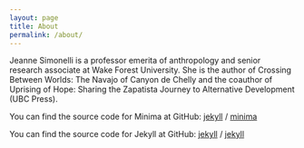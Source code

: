 ```yaml
---
layout: page
title: About
permalink: /about/
---
```



Jeanne Simonelli is a professor emerita of anthropology and senior research associate at Wake Forest University. She is the author of Crossing Between Worlds: The Navajo of Canyon de Chelly and the coauthor of Uprising of Hope: Sharing the Zapatista Journey to Alternative Development (UBC Press).

You can find the source code for Minima at GitHub:
[jekyll][jekyll-organization] /
[minima](https://github.com/jekyll/minima)

You can find the source code for Jekyll at GitHub:
[jekyll][jekyll-organization] /
[jekyll](https://github.com/jekyll/jekyll)


[jekyll-organization]: https://github.com/jekyll
